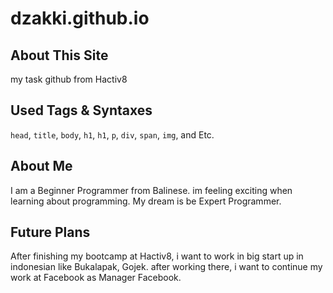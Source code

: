 # dzakki.github.io

## About This Site
my task github from Hactiv8

## Used Tags & Syntaxes

`head`, `title`, `body`, `h1`, `h1`, `p`, `div`, `span`, `img`, and Etc.

## About Me

I am a Beginner Programmer from Balinese. im feeling exciting when learning about programming. My dream is be Expert Programmer.

## Future Plans

After finishing my bootcamp at Hactiv8, i want to work in big start up in indonesian like Bukalapak, Gojek. after working there, i want to continue my work at Facebook as Manager Facebook.